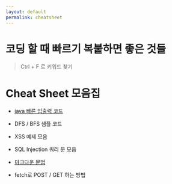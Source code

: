 ```yaml
---
layout: default
permalink: cheatsheet
---
```


# 코딩 할 때 빠르기 복붙하면 좋은 것들

> Ctrl + F 로 키워드 찾기

# Cheat Sheet 모음집

- [java 빠른 입출력 코드](https://gist.github.com/Seo-Faper/abf0f37976d63e743e6616b6afe47da7)

- DFS / BFS 샘플 코드

- XSS 예제 모음

- SQL Injection 쿼리 문 모음

- [마크다운 문법](<http://gjchoi.github.io/env/Kramdown(%EB%A7%88%ED%81%AC%EB%8B%A4%EC%9A%B4)-%EC%82%AC%EC%9A%A9%EB%B2%95/>)

- fetch로 POST / GET 하는 방법
